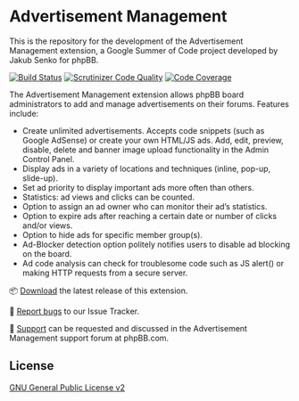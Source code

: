 # Advertisement Management

This is the repository for the development of the Advertisement Management extension, a Google Summer of Code project developed by Jakub Senko for phpBB.

[![Build Status](https://github.com/phpbb-extensions/ad-management/workflows/Tests/badge.svg)](https://github.com/phpbb-extensions/ad-management/actions)
[![Scrutinizer Code Quality](https://scrutinizer-ci.com/g/phpbb-extensions/ad-management/badges/quality-score.png?b=master)](https://scrutinizer-ci.com/g/phpbb-extensions/ad-management/?branch=master)
[![Code Coverage](https://scrutinizer-ci.com/g/phpbb-extensions/ad-management/badges/coverage.png?b=master)](https://scrutinizer-ci.com/g/phpbb-extensions/ad-management/?branch=master)

The Advertisement Management extension allows phpBB board administrators to add and manage advertisements on their forums. Features include:

- Create unlimited advertisements. Accepts code snippets (such as Google AdSense) or create your own HTML/JS ads. Add, edit, preview, disable, delete and banner image upload functionality in the Admin Control Panel.
- Display ads in a variety of locations and techniques (inline, pop-up, slide-up).
- Set ad priority to display important ads more often than others.
- Statistics: ad views and clicks can be counted.
- Option to assign an ad owner who can monitor their ad’s statistics.
- Option to expire ads after reaching a certain date or number of clicks and/or views.
- Option to hide ads for specific member group(s).
- Ad-Blocker detection option politely notifies users to disable ad blocking on the board.
- Ad code analysis can check for troublesome code such as JS alert() or making HTTP requests from a secure server.

📦 [Download](https://www.phpbb.com/customise/db/extension/ads/) the latest release of this extension.

🐞 [Report bugs](https://github.com/phpbb-extensions/ad-management/issues) to our Issue Tracker.

💬 [Support](https://www.phpbb.com/customise/db/extension/ads/support) can be requested and discussed in the Advertisement Management support forum at phpBB.com.

## License

[GNU General Public License v2](license.txt)
